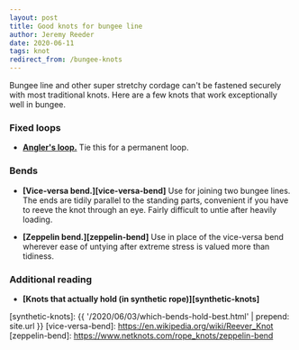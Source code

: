 ```yaml
---
layout: post
title: Good knots for bungee line
author: Jeremy Reeder
date: 2020-06-11
tags: knot
redirect_from: /bungee-knots
---
```


Bungee line and other super stretchy cordage can't be fastened securely with
most traditional knots. Here are a few knots that work exceptionally well in
bungee.

### Fixed loops

- **[Angler's loop.][anglers-loop]**
Tie this for a permanent loop.


### Bends

- **[Vice-versa bend.][vice-versa-bend]**
Use for joining two bungee lines. The ends are tidily parallel to the standing
parts, convenient if you have to reeve the knot through an eye. Fairly
difficult to untie after heavily loading.

- **[Zeppelin bend.][zeppelin-bend]**
Use in place of the vice-versa bend wherever ease of untying after extreme
stress is valued more than tidiness.


### Additional reading
- **[Knots that actually hold (in synthetic rope)][synthetic-knots]**


[anglers-loop]:    https://en.wikipedia.org/wiki/Angler's_loop
[synthetic-knots]: {{ '/2020/06/03/which-bends-hold-best.html' | prepend: site.url }}
[vice-versa-bend]:     https://en.wikipedia.org/wiki/Reever_Knot
[zeppelin-bend]:       https://www.netknots.com/rope_knots/zeppelin-bend
